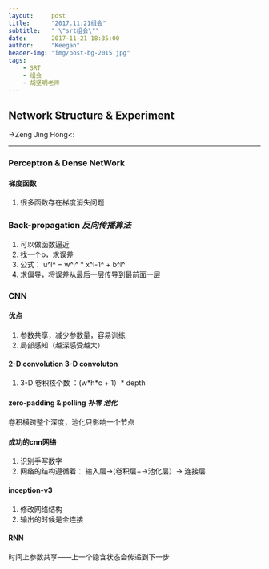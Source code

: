 ```yaml
---
layout:     post
title:      "2017.11.21组会"
subtitle:   " \"srt组会\""
date:       2017-11-21 18:35:00
author:     "Keegan"
header-img: "img/post-bg-2015.jpg"
tags:
    - SRT
    - 组会
    - 胡坚明老师
---
```



## Network Structure & Experiment

->Zeng Jing Hong<:

---
### Perceptron & Dense NetWork
#### 梯度函数
1. 很多函数存在梯度消失问题

### Back-propagation  *反向传播算法*
1. 可以做函数逼近
2. 找一个b，求误差
3. 公式： u^l^ = w^i^ \* x^l-1^ + b^l^ 
4. 求偏导，将误差从最后一层传导到最前面一层

### CNN
#### 优点
1. 参数共享，减少参数量，容易训练
2. 局部感知（越深感受越大）

#### 2-D convolution 3-D convoluton

1. 3-D 卷积核个数 ：(w\*h\*c + 1）\*  depth

#### zero-padding & polling *补零* *池化*
卷积横跨整个深度，池化只影响一个节点

#### 成功的cnn网络
1. 识别手写数字
2. 网络的结构遵循着：
输入层->(卷积层+->池化层）-> 连接层

#### inception-v3
 1. 修改网络结构
 2. 输出的时候是全连接

#### RNN
时间上参数共享——上一个隐含状态会传递到下一步